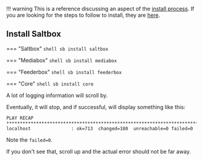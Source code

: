 !!! warning
    This is a reference discussing an aspect of the [install process](../../saltbox/install/install/#install).
    If you are looking for the steps to follow to install, they are [here](../../saltbox/install/install).

## Install Saltbox

=== "Saltbox"
    ```shell
    sb install saltbox
    ```

=== "Mediabox"
    ```shell
    sb install mediabox
    ```

=== "Feederbox"
    ```shell
    sb install feederbox
    ```

=== "Core"
    ```shell
    sb install core
    ```

A lot of logging information will scroll by.

Eventually, it will stop, and if successful, will display something like this:

```
PLAY RECAP ************************************************************************************
localhost               : ok=713  changed=180  unreachable=0 failed=0
```

Note the `failed=0`.

If you don't see that, scroll up and the actual error should not be far away.
